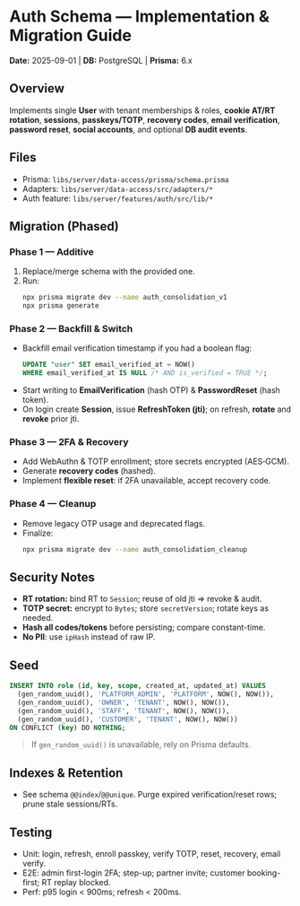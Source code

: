 # Auth Schema — Implementation & Migration Guide
**Date:** 2025-09-01 | **DB:** PostgreSQL | **Prisma:** 6.x

## Overview
Implements single **User** with tenant memberships & roles, **cookie AT/RT rotation**, **sessions**, **passkeys/TOTP**, **recovery codes**, **email verification**, **password reset**, **social accounts**, and optional **DB audit events**.

## Files
- Prisma: `libs/server/data-access/prisma/schema.prisma`
- Adapters: `libs/server/data-access/src/adapters/*`
- Auth feature: `libs/server/features/auth/src/lib/*`

## Migration (Phased)
### Phase 1 — Additive
1. Replace/merge schema with the provided one.
2. Run:
   ```bash
   npx prisma migrate dev --name auth_consolidation_v1
   npx prisma generate
   ```

### Phase 2 — Backfill & Switch
- Backfill email verification timestamp if you had a boolean flag:
  ```sql
  UPDATE "user" SET email_verified_at = NOW()
  WHERE email_verified_at IS NULL /* AND is_verified = TRUE */;
  ```
- Start writing to **EmailVerification** (hash OTP) & **PasswordReset** (hash token).
- On login create **Session**, issue **RefreshToken (jti)**; on refresh, **rotate** and **revoke** prior jti.

### Phase 3 — 2FA & Recovery
- Add WebAuthn & TOTP enrollment; store secrets encrypted (AES‑GCM).  
- Generate **recovery codes** (hashed).  
- Implement **flexible reset**: if 2FA unavailable, accept recovery code.

### Phase 4 — Cleanup
- Remove legacy OTP usage and deprecated flags.
- Finalize:
  ```bash
  npx prisma migrate dev --name auth_consolidation_cleanup
  ```

## Security Notes
- **RT rotation:** bind RT to `Session`; reuse of old jti ⇒ revoke & audit.
- **TOTP secret:** encrypt to `Bytes`; store `secretVersion`; rotate keys as needed.
- **Hash all codes/tokens** before persisting; compare constant-time.
- **No PII**: use `ipHash` instead of raw IP.

## Seed
```sql
INSERT INTO role (id, key, scope, created_at, updated_at) VALUES
  (gen_random_uuid(), 'PLATFORM_ADMIN', 'PLATFORM', NOW(), NOW()),
  (gen_random_uuid(), 'OWNER', 'TENANT', NOW(), NOW()),
  (gen_random_uuid(), 'STAFF', 'TENANT', NOW(), NOW()),
  (gen_random_uuid(), 'CUSTOMER', 'TENANT', NOW(), NOW())
ON CONFLICT (key) DO NOTHING;
```
> If `gen_random_uuid()` is unavailable, rely on Prisma defaults.

## Indexes & Retention
- See schema `@@index`/`@@unique`. Purge expired verification/reset rows; prune stale sessions/RTs.

## Testing
- Unit: login, refresh, enroll passkey, verify TOTP, reset, recovery, email verify.
- E2E: admin first-login 2FA; step-up; partner invite; customer booking-first; RT replay blocked.
- Perf: p95 login < 900ms; refresh < 200ms.
